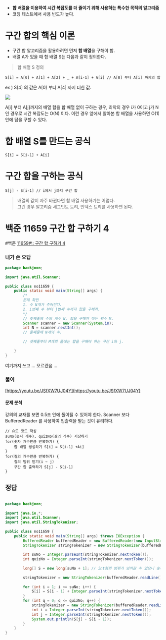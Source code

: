 - **합 배열을 이용하여 시간 복잡도를 더 줄이기 위해 사용하는 특수한 목적의 알고리즘**
- 코딩 테스트에서 사용 빈도가 높다.

# 구간 합의 핵심 이론
- 구간 합 알고리즘을 활용하려면 먼저 **합 배열**을 구해야 함.
- 배열 A가 있을 때 합 배열 S는 다음과 같이 정의한다.

> 합 배열 S 정의<br>
```
S[i] = A[0] + A[1] + A[2] + _ + A[i-1] + A[i] // A[0] 부터 A[i] 까지의 합
```
ex ) S[4] 의 값은 A[0] 부터 A[4] 까지 더한 값.

![](https://i.imgur.com/FtSTt5U.png)

A[i] 부터 A[j]까지의 배열 합을 합 배열 없이 구하는 경우, 최악의 경우 i가 0이고 j가 N인 경우로 시간 복잡도는 O(N) 이다. 이런 경우 앞에서 알아본 합 배열을 사용하면 O(1) 안에 답을 구할 수 있다.

# 합 배열 S를 만드는 공식
```
S[i] = S[i-1] + A[i]
```

#  구간 합을 구하는 공식
```
S[j] - S[i-1] // i에서 j까지 구간 합 
```

> 배열의 값이 자주 바뀐다면 합 배열 사용하기는 어렵다.<br>
> 그런 경우 알고리즘 세그먼트 트리, 인덱스 트리를 사용하면 된다.

# 백준 11659 구간 합 구하기 4
#백준 
[11659번: 구간 합 구하기 4](https://www.acmicpc.net/problem/11659)

### 내가 쓴 오답
```java
package baekjoon;  
  
import java.util.Scanner;  
  
public class no11659 {  
    public static void main(String[] args) {  
        /*  
        문제 확인  
        1. 수 N개가 주어진다.  
        2. i번째 수 부터 j번째 수까지 합을 구해라.  
        */  
        // 첫째줄에 수의 개수 N, 합을 구해야 하는 횟수 M.
        Scanner scanner = new Scanner(System.in);  
        int N = scanner.nextInt();  
        // 둘째줄에 N개의 수.  
  
        // 셋째줄부터 M개의 줄에는 합을 구해야 하는 구간 i와 j.  
  
    }  
}
```

여기까지 쓰고 ... 모르겠음 ... 

###  풀이
[https://youtu.be/JSfXW7UJ04Y](https://youtu.be/JSfXW7UJ04Y)

#### 문제 분석
강의의 교재를 보면 0.5초 안에 풀이될 수 있어야 한다.
Scanner 보다 BufferedReader 를 사용하여 입출력을 받는 것이 유리하다.

```
// 슈도 코드 작성
suNo(숫자 개수), quizNo(질의 개수) 저장하기
for(숫자 개수만큼 반복하기) {
	합 배열 생성하기 S[i] = S[i-1] +Ai]
}
for(질의 개수만큼 반복하기) {
	질의 범위 받기(i ~ j)
	구간 합 출력하기 S[j] - S[i-1]
}
```

## 정답
```java

package baekjoon;  
  
import java.io.*;  
import java.util.Scanner;  
import java.util.StringTokenizer;  
  
public class no11659 {  
    public static void main(String[] args) throws IOException {  
        BufferedReader bufferedReader = new BufferedReader(new InputStreamReader(System.in));  
        StringTokenizer stringTokenizer = new StringTokenizer(bufferedReader.readLine()); // 예제 첫번째 줄 입력받음  
  
        int suNo = Integer.parseInt(stringTokenizer.nextToken());  
        int quizNo = Integer.parseInt(stringTokenizer.nextToken());  
  
        long[] S = new long[suNo + 1]; // int형의 범위가 넘어갈 수 있으니 숫자 데이터를 다룰 때는 습관적으로 long 형을 쓰는게 좋다.  
  
        stringTokenizer = new StringTokenizer(bufferedReader.readLine()); // 두번째 줄 입력받음  
  
        for (int i = 1; i <= suNo; i++) {  
            S[i] = S[i - 1] + Integer.parseInt(stringTokenizer.nextToken());  
        }  
        for (int q = 0; q <= quizNo; q++) {  
            stringTokenizer = new StringTokenizer(bufferedReader.readLine());  
            int i = Integer.parseInt(stringTokenizer.nextToken());  
            int j = Integer.parseInt(stringTokenizer.nextToken());  
            System.out.println(S[j] - S[i - 1]);  
        }  
    }  
}

```